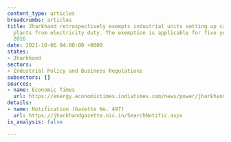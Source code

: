 ```yaml
---
content_type: articles
breadcrumbs: articles
title: Jharkhand retrospectively exempts industrial units setting up captive power
  plants from electricity duty. The exemption is applicable for five years starting
  2016
date: 2021-10-06 04:00:00 +0000
states:
- Jharkhand
sectors:
- Industrial Policy and Business Regulations
subsectors: []
sources:
- name: Economic Times
  url: https://energy.economictimes.indiatimes.com/news/power/jharkhand-grants-retrospective-exemption-in-electricity-duty-for-captive-power-plants/86698709
details:
- name: Notification (Gazette No. 497)
  url: https://jharkhandgazette.nic.in/SearchNotific.aspx
is_analysis: false

---
```

